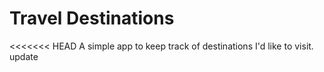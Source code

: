 # Travel Destinations

<<<<<<< HEAD
A simple app to keep track of destinations I'd like to visit.
update
